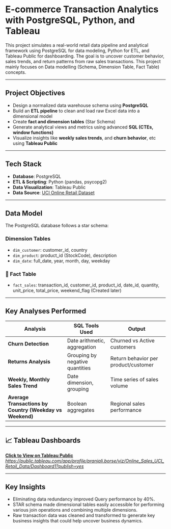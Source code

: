 # E-commerce Transaction Analytics with PostgreSQL, Python, and Tableau

This project simulates a real-world retail data pipeline and analytical framework using PostgreSQL for data modeling, Python for ETL, and Tableau Public for dashboarding. The goal is to uncover customer behavior, sales trends, and return patterns from raw sales transactions. This project mainly focuses on Data modelling (Schema, Dimension Table, Fact Table) concepts.

---

## Project Objectives

- Design a normalized data warehouse schema using **PostgreSQL**
- Build an **ETL pipeline** to clean and load raw Excel data into a dimensional model
- Create **fact and dimension tables** (Star Schema)
- Generate analytical views and metrics using advanced **SQL (CTEs, window functions)**
- Visualize insights like **weekly sales trends**, and **churn behavior**, etc using **Tableau Public**

---

## Tech Stack

- **Database**: PostgreSQL
- **ETL & Scripting**: Python (pandas, psycopg2)
- **Data Visualization**: Tableau Public
- **Data Source**: [UCI Online Retail Dataset](https://archive.ics.uci.edu/dataset/502/online+retail+ii)

---

## Data Model

The PostgreSQL database follows a star schema:

### Dimension Tables
- `dim_customer`: customer_id, country
- `dim_product`: product_id (StockCode), description
- `dim_date`: full_date, year, month, day, weekday

### 🔹 Fact Table
- `fact_sales`: transaction_id, customer_id, product_id, date_id, quantity, unit_price, total_price, weekend_flag (Created later)

---

## Key Analyses Performed

| Analysis | SQL Tools Used | Output |
|---------|----------------|--------|
| **Churn Detection** | Date arithmetic, aggregation | Churned vs Active customers |
| **Returns Analysis** | Grouping by negative quantities | Return behavior per product/customer |
| **Weekly, Monthly Sales Trend** | Date dimension, grouping | Time series of sales volume |
| **Average Transactions by Country (Weekday vs Weekend)** | Boolean aggregates | Regional sales performance |

---

## 📈 Tableau Dashboards

**[Click to View on Tableau Public](#)**  
_https://public.tableau.com/app/profile/pranjali.borse/viz/Online_Sales_UCI_Retail_Data/Dashboard1?publish=yes_

---
## Key Insights

+ Eliminating data redundancy improved Query performance by 40%.
+ STAR schema made dimensional tables easily accessible for performing various join operations and combining multiple dimensions.
+ Raw transaction data was cleaned and transformed to generate key business insights that could help uncover business dynamics.
